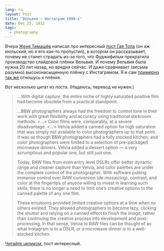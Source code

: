 ```yaml
---
lang: ru
layout: Post
title: 'Вельвия — Инстаграм 1990-х'
date: Dec 25, 2012
tags:
  - photography
---
```


Вчера [Женя Тимашёв](http://www.fotografia.com.ua/) написал про интересный [пост Гая Тола](http://guytal.com/wordpress/2012/07/29/the-velvia-dissonance/) (он аж июльский, но я его как-то пропустил), в котором он рассказывает, почему не станет страдать из-за того, что Фуджифильм прекратила производство слайдовой плёнки Вельвия. И почему Вельвия была нужна 20 лет назад, но вредна сейчас. И даже сравнивает (весьма разумно) высоконасыщенную плёнку с Инстаграмом. Я и сам [примерно так же](http://birdwatcher.ru/blog/4326) отношусь к плёнке.

Вот несколько цитат из поста. (Надеюсь, перевод не нужен.)

<!--more-->

> …With digital capture, the entire niche of highly saturated positive film had become obsolete from a practical standpoint.
>
> …B&W photographers always had the freedom to control tone in their work with great flexibility and accuracy using traditional darkroom methods. <…> Color films were, comparably, at a severe disadvantage. <…> Velvia added a canned option for high saturation that was simply not available to color photographers up to that point. It was as though B&W photographers had a fully stocked kitchen, and color photographers were limited to a selection of pre-packaged microwave dinners. Velvia added a dessert option — a very scrumptious and popular one, but still just one.
>
> Today, RAW files from even entry level DSLRs offer better dynamic range and cleaner capture than Velvia, and color palettes are under the complete control of the photographer. With software putting immense control over RAW conversion (de-mosaicing), contrast, and color at the fingertips of anyone willing to invest in learning such skills, there is no longer a need to limit one’s creative options to the canned palette of any one film.
>
> These emulsions provided limited creative options at a time when no others existed. They allowed photographers to become lazy, clicking the shutter and relying on a canned effect to finish the image, rather than continuing the creative process into development and post-processing. In that sense, Velvia to RAW files can be thought of as what Instagram is to a DSLR, or a microwave dinner is to a well-stocked kitchen.

[Читайте целиком](http://guytal.com/wordpress/2012/07/29/the-velvia-dissonance/), пост интересный.
